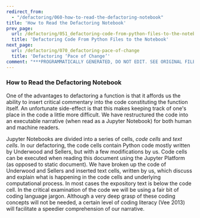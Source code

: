 ```yaml
---
redirect_from:
  - "/defactoring/060-how-to-read-the-defactoring-notebook"
title: 'How to Read the Defactoring Notebook'
prev_page:
  url: /defactoring/051_defactoring-code-from-python-files-to-the-notebook
  title: 'Defactoring Code From Python Files to the Notebook'
next_page:
  url: /defactoring/070_defactoring-pace-of-change
  title: 'Defactoring ‘Pace of Change’'
comment: "***PROGRAMMATICALLY GENERATED, DO NOT EDIT. SEE ORIGINAL FILES IN /content***"
---
```

### How to Read the Defactoring Notebook

One of the advantages to defactoring a function is that it affords us
the ability to insert critical commentary into the code constituting the
function itself. An unfortunate side-effect is that this makes keeping
track of one's place in the code a little more difficult. We have
restructured the code into an executable narrative (when read as a
Jupyter Notebook) for both human and machine readers.

Jupyter Notebooks are divided into a series of cells, *code cells* and
*text cells*. In our defactoring, the code cells contain Python code
mostly written by Underwood and Sellers, but with a few modifications by
us. Code cells can be executed when reading this document using the
Jupyter Platform (as opposed to static document). We have broken up the
code of Underwood and Sellers and inserted text cells, written by us,
which discuss and explain what is happening in the code cells and
underlying computational process. In most cases the expository text is
below the code cell. In the critical examination of the code we will be
using a fair bit of coding language jargon. Although a very deep grasp
of these coding concepts will not be needed, a certain level of coding
literacy (Vee 2013) will facilitate a speedier comprehension of our
narrative.
